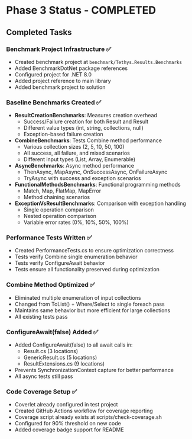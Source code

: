 # Phase 3 Status - COMPLETED

## Completed Tasks

### Benchmark Project Infrastructure ✅
- Created benchmark project at `benchmark/Tethys.Results.Benchmarks`
- Added BenchmarkDotNet package references
- Configured project for .NET 8.0
- Added project reference to main library
- Added benchmark project to solution

### Baseline Benchmarks Created ✅
- **ResultCreationBenchmarks**: Measures creation overhead
  - Success/Failure creation for both Result and Result<T>
  - Different value types (int, string, collections, null)
  - Exception-based failure creation
- **CombineBenchmarks**: Tests Combine method performance
  - Various collection sizes (2, 5, 10, 50, 100)
  - All success, all failure, and mixed scenarios
  - Different input types (List, Array, Enumerable)
- **AsyncBenchmarks**: Async method performance
  - ThenAsync, MapAsync, OnSuccessAsync, OnFailureAsync
  - TryAsync with success and exception scenarios
- **FunctionalMethodsBenchmarks**: Functional programming methods
  - Match, Map, FlatMap, MapError
  - Method chaining scenarios
- **ExceptionVsResultBenchmarks**: Comparison with exception handling
  - Single operation comparison
  - Nested operation comparison
  - Variable error rates (0%, 10%, 50%, 100%)

### Performance Tests Written ✅
- Created PerformanceTests.cs to ensure optimization correctness
- Tests verify Combine single enumeration behavior
- Tests verify ConfigureAwait behavior
- Tests ensure all functionality preserved during optimization

### Combine Method Optimized ✅
- Eliminated multiple enumeration of input collections
- Changed from ToList() + Where/Select to single foreach pass
- Maintains same behavior but more efficient for large collections
- All existing tests pass

### ConfigureAwait(false) Added ✅
- Added ConfigureAwait(false) to all await calls in:
  - Result.cs (3 locations)
  - GenericResult.cs (5 locations)  
  - ResultExtensions.cs (9 locations)
- Prevents SynchronizationContext capture for better performance
- All async tests still pass

### Code Coverage Setup ✅
- Coverlet already configured in test project
- Created GitHub Actions workflow for coverage reporting
- Coverage script already exists at scripts/check-coverage.sh
- Configured for 90% threshold on new code
- Added coverage badge support for README
